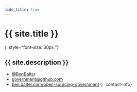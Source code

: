 ```yaml
---
hide_title: true
---
```


# **{{ site.title }}**

{: style="font-size: 30px;"}
## {{ site.description }}

* [@BenBalter](http://twitter.com/benbalter)
* <government@github.com>
* [ben.balter.com/open-sourcing-government](http://ben.balter.com/open-sourcing-government)
{: .contact-info}
